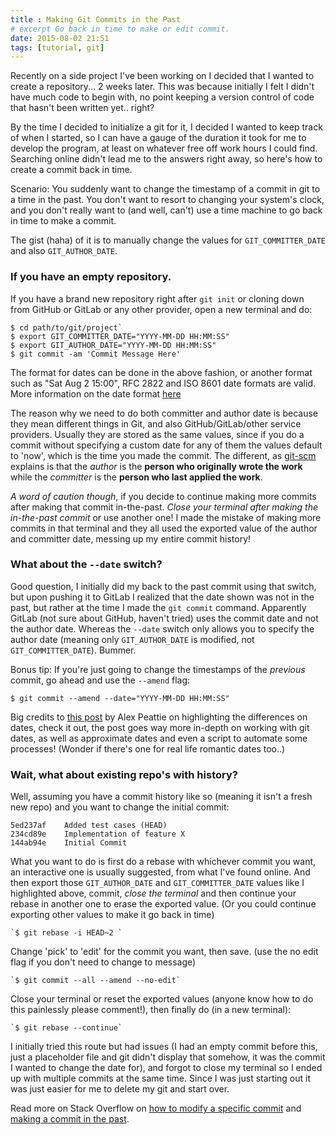 ```yaml
---
title : Making Git Commits in the Past
# excerpt Go back in time to make or edit commit.
date: 2015-08-02 21:51
tags: [tutorial, git]
---
```


Recently on a side project I've been working on I decided that I wanted to create a repository... 2 weeks later. This was because initially I felt I didn't have much code to begin with, no point keeping a version control of code that hasn't been written yet.. right?

By the time I decided to initialize a git for it, I decided I wanted to keep track of when I started, so I can have a gauge of the duration it took for me to develop the program, at least on whatever free off work hours I could find. Searching online didn't lead me to the answers right away, so here's how to create a commit back in time. 

Scenario: You suddenly want to change the timestamp of a commit in git to a time in the past. You don't want to resort to changing your system's clock, and you don't really want to (and well, can't) use a time machine to go back in time to make a commit.

The gist (haha) of it is to manually change the values for `GIT_COMMITTER_DATE` and also `GIT_AUTHOR_DATE`.

### If you have an empty repository.

If you have a brand new repository right after `git init` or cloning down from GitHub or GitLab or any other provider, open a new terminal and do:

	$ cd path/to/git/project`
	$ export GIT_COMMITTER_DATE="YYYY-MM-DD HH:MM:SS"
	$ export GIT_AUTHOR_DATE="YYYY-MM-DD HH:MM:SS"
	$ git commit -am 'Commit Message Here'

The format for dates can be done in the above fashion, or another format such as "Sat Aug 2 15:00", RFC 2822 and ISO 8601 date formats are valid. More information on the date format [here](https://www.kernel.org/pub/software/scm/git/docs/git-commit.html#_date_formats)

The reason why we need to do both committer and author date is because they mean different things in Git, and also GitHub/GitLab/other service providers. Usually they are stored as the same values, since if you do a commit without specifying a custom date for any of them the values default to 'now', which is the time you made the commit. The different, as [git-scm](http://git-scm.com/book/ch2-3.html) explains is that the *author* is the **person who originally wrote the work** while the *committer* is the **person who last applied the work**.

*A word of caution though*, if you decide to continue making more commits after making that commit in-the-past. *Close your terminal after making the in-the-past commit* or use another one! I made the mistake of making more commits in that terminal and they all used the exported value of the author and committer date, messing up my entire commit history!

### What about the `--date` switch?

Good question, I initially did my back to the past commit using that switch, but upon pushing it to GitLab I realized that the date shown was not in the past, but rather at the time I made the `git commit` command. Apparently GitLab (not sure about GitHub, haven't tried) uses the commit date and not the author date. Whereas the `--date` switch only allows you to specify the author date (meaning only `GIT_AUTHOR_DATE` is modified, not `GIT_COMMITTER_DATE`). Bummer.

Bonus tip: If you're just going to change the timestamps of the *previous* commit, go ahead and use the `--amend` flag:

	$ git commit --amend --date="YYYY-MM-DD HH:MM:SS"

Big credits to [this post](http://alexpeattie.com/blog/working-with-dates-in-git/) by Alex Peattie on highlighting the differences on dates, check it out, the post goes way more in-depth on working with git dates, as well as approximate dates and even a script to automate some processes! (Wonder if there's one for real life romantic dates too..) 


### Wait, what about existing repo's with history?


Well, assuming you have a commit history like so (meaning it isn't a fresh new repo) and you want to change the initial commit:

````
5ed237af	Added test cases (HEAD)
234cd89e	Implementation of feature X 		
144ab94e	Initial Commit 
````
What you want to do is first do a rebase with whichever commit you want, an interactive one is usually suggested, from what I've found online. And then export those `GIT_AUTHOR_DATE` and `GIT_COMMITTER_DATE` values like I highlighted above, commit, *close the terminal* and then continue your rebase in another one to erase the exported value. (Or you could continue exporting other values to make it go back in time)

 	`$ git rebase -i HEAD~2 `

 Change 'pick' to 'edit' for the commit you want, then save. (use the no edit flag if you don't need to change to message)

 	`$ git commit --all --amend --no-edit`

 Close your terminal or reset the exported values (anyone know how to do this painlessly please comment!), then finally do (in a new terminal):

 	`$ git rebase --continue`

I initially tried this route but had issues (I had an empty commit before this, just a placeholder file and git didn't display that somehow, it was the commit I wanted to change the date for), and forgot to close my terminal so I ended up with multiple commits at the same time. Since I was just starting out it was just easier for me to delete my git and start over.

Read more on Stack Overflow on [how to modify a specific commit](http://stackoverflow.com/questions/1186535/how-to-modify-a-specified-commit-in-git) and [making a commit in the past](http://stackoverflow.com/questions/3895453/how-do-i-make-a-git-commit-in-the-past).